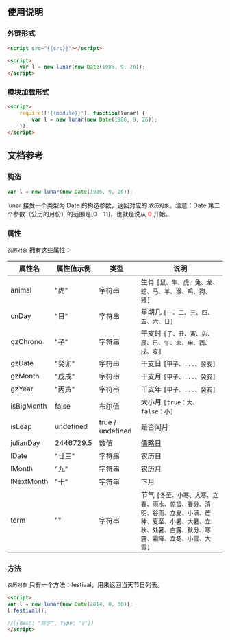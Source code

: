 ## 使用说明

### 外链形式

```html
<script src="{{src}}"></script>

<script>
    var l = new lunar(new Date(1986, 9, 26));
</script>
```

### 模块加载形式

```html
<script>
    require(['{{module}}'], function(lunar) {
        var l = new lunar(new Date(1986, 9, 26));
    });
</script>
```

## 文档参考

### 构造

```js
var l = new lunar(new Date(1986, 9, 26));
```

lunar 接受一个类型为 Date 的构造参数，返回对应的 `农历对象`。注意：Date 第二个参数（公历的月份）的范围是[0 - 11]，也就是说从 <span style="color:red">0</span> 开始。

### 属性

`农历对象` 拥有这些属性：

| 属性名 | 属性值示例 | 类型 | 说明 |
|------ |-------|-----|-----|
| animal		| "虎" 		| 字符串	| 生肖 `[鼠、牛、虎、兔、龙、蛇、马、羊、猴、鸡、狗、猪]` |
| cnDay			| "日" 		| 字符串	| 星期几 `[一、二、三、四、五、六、日]` |
| gzChrono		| "子"		| 字符串	| 干支时 `[子、丑、寅、卯、辰、巳、午、未、申、酉、戌、亥]` |
| gzDate		| "癸卯"		| 字符串	| 干支日 `[甲子、...、癸亥]` |
| gzMonth		| "戊戌"		| 字符串	| 干支月 `[甲子、...、癸亥]` |
| gzYear		| "丙寅"		| 字符串	| 干支年 `[甲子、...、癸亥]` |
| isBigMonth 	| false		| 布尔值	| 大小月 `[true：大、false：小]` |
| isLeap		| undefined	| true / undefined | 是否闰月|
| julianDay		| 2446729.5 | 数值	| [儒略日](http://baike.so.com/doc/6432578.html)|
| lDate			| "廿三" 	| 字符串	| 农历日 |
| lMonth		| "九" 		| 字符串	| 农历月 |
| lNextMonth	| "十" 		| 字符串	| 下月	|
| term			| "" 		| 字符串	| 节气 `[冬至、小寒、大寒、立春、雨水、惊蛰、春分、清明、谷雨、立夏、小满、芒种、夏至、小暑、大暑、立秋、处暑、白露、秋分、寒露、霜降、立冬、小雪、大雪]` |

### 方法

`农历对象` 只有一个方法：festival，用来返回当天节日列表。

```html
<script>
var l = new lunar(new Date(2014, 0, 30));
l.festival();

//[{desc: "除夕", type: "v"}]
</script>
```